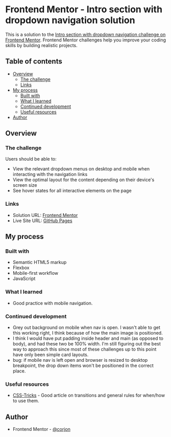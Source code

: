# Frontend Mentor - Intro section with dropdown navigation solution

This is a solution to the [Intro section with dropdown navigation challenge on Frontend Mentor](https://www.frontendmentor.io/challenges/intro-section-with-dropdown-navigation-ryaPetHE5). Frontend Mentor challenges help you improve your coding skills by building realistic projects. 

## Table of contents

- [Overview](#overview)
  - [The challenge](#the-challenge)
  - [Links](#links)
- [My process](#my-process)
  - [Built with](#built-with)
  - [What I learned](#what-i-learned)
  - [Continued development](#continued-development)
  - [Useful resources](#useful-resources)
- [Author](#author)

## Overview

### The challenge

Users should be able to:

- View the relevant dropdown menus on desktop and mobile when interacting with the navigation links
- View the optimal layout for the content depending on their device's screen size
- See hover states for all interactive elements on the page

### Links

- Solution URL: [Frontend Mentor](https://www.frontendmentor.io/solutions/introsection-flexbox-mobilefirst-r3x0p48QaQ)
- Live Site URL: [GitHub Pages](https://corjon.github.io/intro-section-with-dropdown-navigation/)

## My process

### Built with

- Semantic HTML5 markup
- Flexbox
- Mobile-first workflow
- JavaScript

### What I learned

- Good practice with mobile navigation.

### Continued development

- Grey out background on mobile when nav is open. I wasn't able to get this working right, I think because of how the main image is positioned.
- I think I would have put padding inside header and main (as opposed to body), and had these two be 100% width. I'm still figuring out the best way to approach this since most of these challenges up to this point have only been simple card layouts. 
- bug: if mobile nav is left open and browser is resized to desktop breakpoint, the drop down items won't be positioned in the correct place.

### Useful resources

- [CSS-Tricks](https://css-tricks.com/ease-out-in-ease-in-out/) - Good article on transitions and general rules for when/how to use them.

## Author

- Frontend Mentor - [@corjon](https://www.frontendmentor.io/profile/corjon)